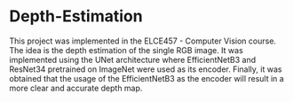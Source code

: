 # Depth-Estimation
This project was implemented in the ELCE457 - Computer Vision course. The idea is the depth estimation of the single RGB image. It was implemented using the UNet architecture where EfficientNetB3 and ResNet34 pretrained on ImageNet were used as its encoder. Finally, it was obtained that the usage of the EfficientNetB3 as the encoder will result in a more clear and accurate depth map.  
